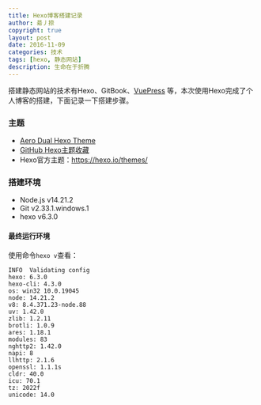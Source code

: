 ```yaml
---
title: Hexo博客搭建记录
author: 昜丿捺
copyright: true
layout: post
date: 2016-11-09
categories: 技术
tags: [hexo, 静态网站]
description: 生命在于折腾
---
```

搭建静态网站的技术有Hexo、GitBook、[VuePress](https://www.vuepress.cn/) 等，本次使用Hexo完成了个人博客的搭建，下面记录一下搭建步骤。  


<!--more-->

### 主题
- [Aero Dual Hexo Theme](https://github.com/levblanc/hexo-theme-aero-dual)  
- [GitHub Hexo主题收藏](https://github.com/hexojs/hexo/wiki/Themes)
- Hexo官方主题：https://hexo.io/themes/

### 搭建环境
- Node.js  v14.21.2
- Git      v2.33.1.windows.1
- hexo     v6.3.0

#### 最终运行环境
使用命令`hexo v`查看：
```
INFO  Validating config
hexo: 6.3.0
hexo-cli: 4.3.0
os: win32 10.0.19045
node: 14.21.2
v8: 8.4.371.23-node.88
uv: 1.42.0
zlib: 1.2.11
brotli: 1.0.9
ares: 1.18.1
modules: 83
nghttp2: 1.42.0
napi: 8
llhttp: 2.1.6
openssl: 1.1.1s
cldr: 40.0
icu: 70.1
tz: 2022f
unicode: 14.0
```